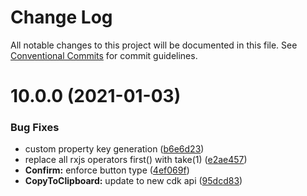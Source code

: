 # Change Log

All notable changes to this project will be documented in this file.
See [Conventional Commits](https://conventionalcommits.org) for commit guidelines.

# 10.0.0 (2021-01-03)


### Bug Fixes

* custom property key generation ([b6e6d23](https://gitlab.com/rxap/packages/commit/b6e6d23215f0b35e0de2d35003b186a3d435b8e4))
* replace all rxjs operators first() with take(1) ([e2ae457](https://gitlab.com/rxap/packages/commit/e2ae45771c8b01f30fc1a00f962e067d610296b7))
* **Confirm:** enforce button type ([4ef069f](https://gitlab.com/rxap/packages/commit/4ef069f7aa97334dea74d3d60d0aab89da033f6a))
* **CopyToClipboard:** update to new cdk api ([95dcd83](https://gitlab.com/rxap/packages/commit/95dcd8320a899cd7279397e5f75be3e369de7329))
